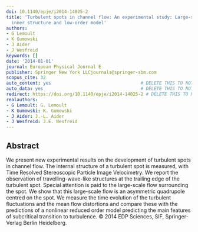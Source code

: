 ```yaml
---
doi: 10.1140/epje/i2014-14025-2
title: 'Turbulent spots in channel flow: An experimental study: Large-scale flow,
  inner structure and low-order model'
authors:
- G Lemoult
- K Gumowski
- J Aider
- J Wesfreid
keywords: []
date: '2014-01-01'
journal: European Physical Journal E
publisher: Springer New York LLCjournals@springer-sbm.com
scopus_cite: 32
auto_content: yes                                  # DELETE THIS TO NOT AUTO GENERATE CONTENT
auto_data: yes                                     # DELETE THIS TO NOT AUTO GENERATE METADATA
redirect: https://doi.org/10.1140/epje/i2014-14025-2 # DELETE THIS TO NOT REDIRECT
realauthors:
- G Lemoult: G. Lemoult
- K Gumowski: K. Gumowski
- J Aider: J.-L. Aider
- J Wesfreid: J.E. Wesfreid
---
```



## Abstract
We present new experimental results on the development of turbulent spots in channel flow. The internal structure of a turbulent spot is measured, with Time Resolved Stereoscopic Particle Image Velocimetry. We report the observation of travelling-wave-like structures at the trailing edge of the turbulent spot. Special attention is paid to the large-scale flow surrounding the spot. We show that this large-scale flow is an asymmetric quadrupole centred on the spot. We measure the time evolution of the turbulent fluctuations and the mean flow distortions and compare these with the predictions of a nonlinear reduced order model predicting the main features of subcritical transition to turbulence. © 2014 EDP Sciences, SIF, Springer-Verlag Berlin Heidelberg.
